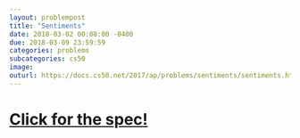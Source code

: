 ```yaml
---
layout: problempost
title: "Sentiments"
date: 2018-03-02 00:08:00 -0400
due: 2018-03-09 23:59:59
categories: problems
subcategories: cs50
image:
outurl: https://docs.cs50.net/2017/ap/problems/sentiments/sentiments.html
---
```


# [Click for the spec!]({{page.outurl}})
